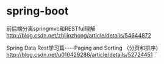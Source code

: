 # spring-boot
前后端分离springmvc和RESTful理解 http://blog.csdn.net/zhijinzhong/article/details/54644872

Spring Data Rest学习篇----Paging and Sorting （分页和排序） http://blog.csdn.net/u010429286/article/details/52724451 ``
